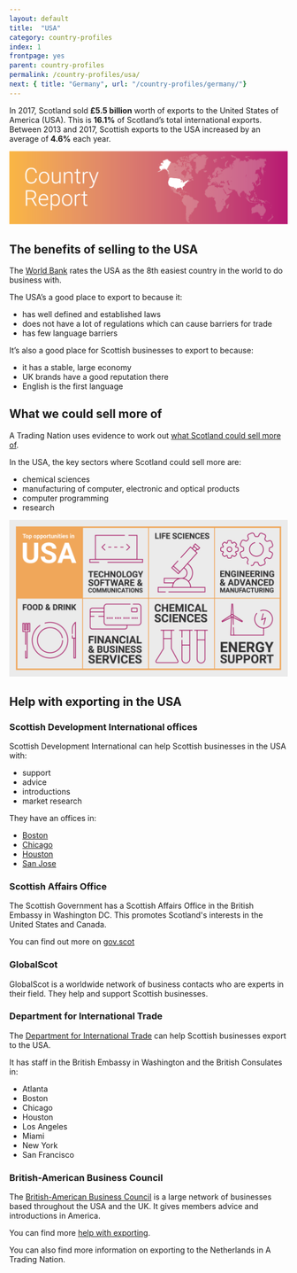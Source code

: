 ```yaml
---
layout: default
title:  "USA"
category: country-profiles
index: 1
frontpage: yes
parent: country-profiles
permalink: /country-profiles/usa/
next: { title: "Germany", url: "/country-profiles/germany/"}
---
```


<p class="leader">In 2017, Scotland sold <b>£5.5 billion</b> worth of exports to the United States of America (USA). This is <b>16.1%</b> of Scotland’s total international exports. Between 2013 and 2017, Scottish exports to the USA increased by an average of <b>4.6%</b> each year.</p>

![An image of USA outlined on a map](/assets/images/country_maps/01-USA.png)

## The benefits of selling to the USA
The [World Bank](http://www.doingbusiness.org/en/rankings) rates the USA as the 8th easiest country in the world to do business with.

The USA’s a good place to export to because it:

* has well defined and established laws
* does not have a lot of regulations which can cause barriers for trade
* has few language barriers

It’s also a good place for Scottish businesses to export to because:

* it has a stable, large economy
* UK brands have a good reputation there
* English is the first language

## What we could sell more of
A Trading Nation uses evidence to work out [what Scotland could sell more of](https://tradingnation.mygov.scot/what-people-are-buying/).

In the USA, the key sectors where Scotland could sell more are:

* chemical sciences
* manufacturing of computer, electronic and optical products
* computer programming
* research

![An infographic of top opportunities in the USA](/assets/images/country_infographics/01-USA-top-opportunities.png)

## Help with exporting in the USA
### Scottish Development International offices
Scottish Development International can help Scottish businesses in the USA with:

* support
* advice
* introductions
* market research

They have an offices in:

* [Boston](https://www.sdi.co.uk/about-sdi/global-offices/americas/usa-boston)
* [Chicago](https://www.sdi.co.uk/about-sdi/global-offices/americas/usa-chicago)
* [Houston](https://www.sdi.co.uk/about-sdi/global-offices/americas/usa-houston)
* [San Jose](https://www.sdi.co.uk/about-sdi/global-offices/americas/usa-san-jose)


### Scottish Affairs Office
The Scottish Government has a Scottish Affairs Office in the British Embassy in Washington DC. This promotes Scotland's interests in the United States and Canada.

You can find out more on [gov.scot](https://www.gov.scot/publications/scotlands-international-framework-engagement-strategy-9781786528698/pages/7/)


### GlobalScot
GlobalScot is a worldwide network of business contacts who are experts in their field. They help and support Scottish businesses.


### Department for International Trade
The [Department for International Trade](https://www.gov.uk/guidance/exporting-to-the-usa) can help Scottish businesses export to the USA.

It has staff in the British Embassy in Washington and the British Consulates in:

* Atlanta
* Boston
* Chicago
* Houston
* Los Angeles
* Miami
* New York
* San Francisco


### British-American Business Council
The [British-American Business Council](http://www.babc.org/) is a large network of businesses based throughout the USA and the UK. It gives members advice and introductions in America.


You can find more [help with exporting](https://tradingnation.mygov.scot/help-for-businesses/).

You can also find more information on exporting to the Netherlands in A Trading Nation.
